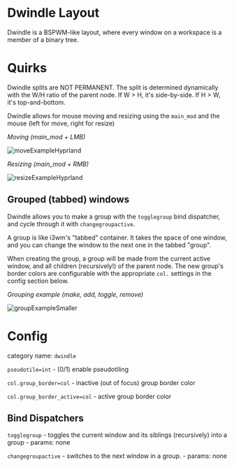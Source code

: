 # Dwindle Layout

Dwindle is a BSPWM-like layout, where every window on a workspace is a member of a binary tree.

# Quirks

Dwindle splits are NOT PERMANENT. The split is determined dynamically with the W/H ratio of the parent node. If W > H, it's side-by-side. If H > W, it's top-and-bottom.

Dwindle allows for mouse moving and resizing using the `main_mod` and the mouse (left for move, right for resize)

_Moving (main_mod + LMB)_

![moveExampleHyprland](https://user-images.githubusercontent.com/43317083/162996595-c2b41ab1-0f3b-4680-99df-34d6dbad87f4.gif)

_Resizing (main_mod + RMB)_

![resizeExampleHyprland](https://user-images.githubusercontent.com/43317083/162996612-6341199a-eeee-4de0-85ee-f6a42c426c3f.gif)

## Grouped (tabbed) windows

Dwindle allows you to make a group with the `togglegroup` bind dispatcher, and cycle through it with `changegroupactive`.

A group is like i3wm's "tabbed" container. It takes the space of one window, and you can change the window to the next one in the tabbed "group".

When creating the group, a group will be made from the current active window, and all children (recursively!) of the parent node. The new group's border colors are configurable with the appropriate `col.` settings in the config section below.

_Grouping example (make, add, toggle, remove)_

![groupExampleSmaller](https://user-images.githubusercontent.com/43317083/163003581-69d7a5d0-5757-4183-83f1-256cdc99c96a.gif)


# Config

category name: `dwindle`

`pseudotile=int` - (0/1) enable pseudotiling

`col.group_border=col` - inactive (out of focus) group border color

`col.group_border_active=col` - active group border color

## Bind Dispatchers
`togglegroup` - toggles the current window and its siblings (recursively) into a group - params: none

`changegroupactive` - switches to the next window in a group. - params: none